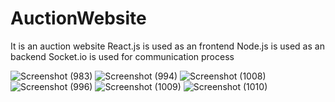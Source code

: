 # AuctionWebsite
It is an auction website 
React.js is used as an frontend
Node.js is used as an backend
Socket.io is used for communication process


![Screenshot (983)](https://github.com/Ashokmithra/AuctionWebsite/assets/83507140/847f5225-0225-4025-bbfd-0e1f4de5f35b)
![Screenshot (994)](https://github.com/Ashokmithra/AuctionWebsite/assets/83507140/22ac89b7-9845-40cc-8c89-21328329053e)
![Screenshot (1008)](https://github.com/Ashokmithra/AuctionWebsite/assets/83507140/7185ea00-72b1-4b2e-8e20-46c07690acbb)
![Screenshot (996)](https://github.com/Ashokmithra/AuctionWebsite/assets/83507140/ab848097-a312-45d9-ac01-fa9b988bd7fb)
![Screenshot (1009)](https://github.com/Ashokmithra/AuctionWebsite/assets/83507140/14ea3717-59b2-457c-ad89-2fa25cf3b8b5)
![Screenshot (1010)](https://github.com/Ashokmithra/AuctionWebsite/assets/83507140/3295318d-9adf-4e4a-8d72-d806ee626f9e)
